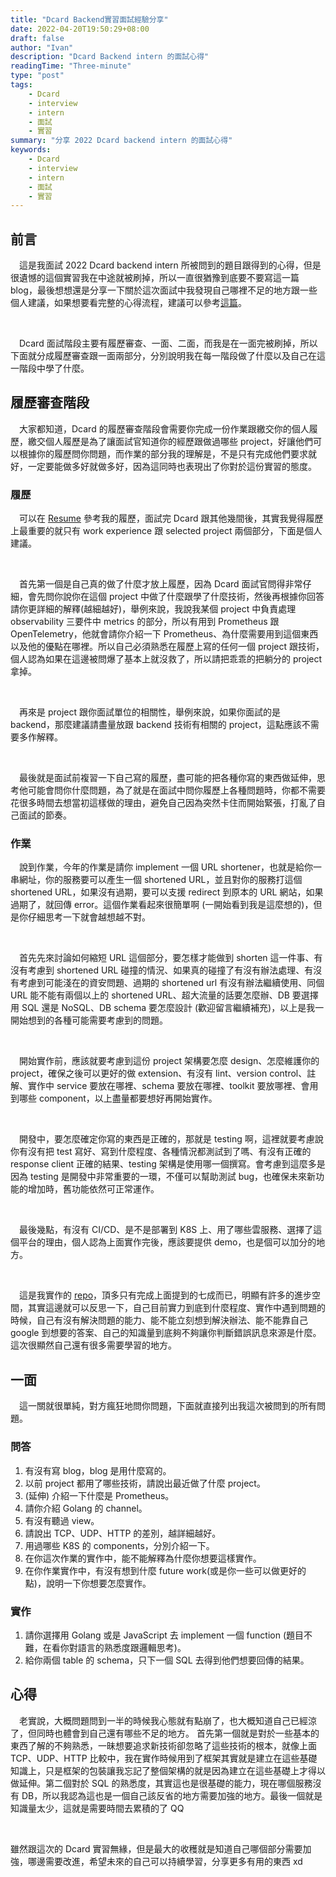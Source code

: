 ```yaml
---
title: "Dcard Backend實習面試經驗分享"
date: 2022-04-20T19:50:29+08:00
draft: false
author: "Ivan"
description: "Dcard Backend intern 的面試心得"
readingTime: "Three-minute"
type: "post"
tags:
    - Dcard
    - interview
    - intern
    - 面試
    - 實習
summary: "分享 2022 Dcard backend intern 的面試心得"
keywords:
    - Dcard
    - interview
    - intern
    - 面試
    - 實習
---
```


## 前言
&ensp;&ensp;這是我面試 2022 Dcard backend intern 所被問到的題目跟得到的心得，但是很遺憾的這個實習我在中途就被刷掉，所以一直很猶豫到底要不要寫這一篇 blog，最後想想還是分享一下關於這次面試中我發現自己哪裡不足的地方跟一些個人建議，如果想要看完整的心得流程，建議可以參考[這篇](https://blog.justin0u0.com/2021-Dcard-Web-Backend-Intern-%E9%9D%A2%E8%A9%A6%E7%B6%93%E9%A9%97%E5%88%86%E4%BA%AB/)。

</br>

&ensp;&ensp;Dcard 面試階段主要有履歷審查、一面、二面，而我是在一面完被刷掉，所以下面就分成履歷審查跟一面兩部分，分別說明我在每一階段做了什麼以及自己在這一階段中學了什麼。

## 履歷審查階段
&ensp;&ensp;大家都知道，Dcard 的履歷審查階段會需要你完成一份作業跟繳交你的個人履歷，繳交個人履歷是為了讓面試官知道你的經歷跟做過哪些 project，好讓他們可以根據你的履歷問你問題，而作業的部分我的理解是，不是只有完成他們要求就好，一定要能做多好就做多好，因為這同時也表現出了你對於這份實習的態度。

### 履歷
&ensp;&ensp;可以在 [Resume](https://blog.ivanouo.one/resume.pdf) 參考我的履歷，面試完 Dcard 跟其他幾間後，其實我覺得履歷上最重要的就只有 work experience 跟 selected project 兩個部分，下面是個人建議。

</br>

&ensp;&ensp;首先第一個是自己真的做了什麼才放上履歷，因為 Dcard 面試官問得非常仔細，會先問你說你在這個 project 中做了什麼跟學了什麼技術，然後再根據你回答請你更詳細的解釋(越細越好)，舉例來說，我說我某個 project 中負責處理 observability 三要件中 metrics 的部分，所以有用到 Prometheus 跟 OpenTelemetry，他就會請你介紹一下 Prometheus、為什麼需要用到這個東西以及他的優點在哪裡。所以自己必須熟悉在履歷上寫的任何一個 project 跟技術，個人認為如果在這邊被問爆了基本上就沒救了，所以請把乖乖的把躺分的 project 拿掉。

</br>

&ensp;&ensp;再來是 project 跟你面試單位的相關性，舉例來說，如果你面試的是 backend，那麼建議請盡量放跟 backend 技術有相關的 project，這點應該不需要多作解釋。

</br>

&ensp;&ensp;最後就是面試前複習一下自己寫的履歷，盡可能的把各種你寫的東西做延伸，思考他可能會問你什麼問題，為了就是在面試中問你履歷上各種問題時，你都不需要花很多時間去想當初這樣做的理由，避免自己因為突然卡住而開始緊張，打亂了自己面試的節奏。

### 作業
&ensp;&ensp;說到作業，今年的作業是請你 implement 一個 URL shortener，也就是給你一串網址，你的服務要可以產生一個 shortened URL，並且對你的服務打這個 shortened URL，如果沒有過期，要可以支援 redirect 到原本的 URL 網站，如果過期了，就回傳 error。這個作業看起來很簡單啊 (一開始看到我是這麼想的)，但是你仔細思考一下就會越想越不對。

</br>

&ensp;&ensp;首先先來討論如何縮短 URL 這個部分，要怎樣才能做到 shorten 這一件事、有沒有考慮到 shortened URL 碰撞的情況、如果真的碰撞了有沒有辦法處理、有沒有考慮到可能淺在的資安問題、過期的 shortened url 有沒有辦法繼續使用、同個 URL 能不能有兩個以上的 shortened URL、超大流量的話要怎麼辦、DB 要選擇用 SQL 還是 NoSQL、DB schema 要怎麼設計 (歡迎留言繼續補充)，以上是我一開始想到的各種可能需要考慮到的問題。

</br>

&ensp;&ensp;開始實作前，應該就要考慮到這份 project 架構要怎麼 design、怎麼維護你的 project，確保之後可以更好的做 extension、有沒有 lint、version control、註解、實作中 service 要放在哪裡、schema 要放在哪裡、toolkit 要放哪裡、會用到哪些 component，以上盡量都要想好再開始實作。

</br>

&ensp;&ensp;開發中，要怎麼確定你寫的東西是正確的，那就是 testing 啊，這裡就要考慮說你有沒有把 test 寫好、寫到什麼程度、各種情況都測試到了嗎、有沒有正確的 response client 正確的結果、testing 架構是使用哪一個撰寫。會考慮到這麼多是因為 testing 是開發中非常重要的一環，不僅可以幫助測試 bug，也確保未來新功能的增加時，舊功能依然可正常運作。

</br>

&ensp;&ensp;最後幾點，有沒有 CI/CD、是不是部署到 K8S 上、用了哪些雲服務、選擇了這個平台的理由，個人認為上面實作完後，應該要提供 demo，也是個可以加分的地方。

</br>

&ensp;&ensp;這是我實作的 [repo](https://github.com/tsw303005/Dcard-URL-Shortener)，頂多只有完成上面提到的七成而已，明顯有許多的進步空間，其實這邊就可以反思一下，自己目前實力到底到什麼程度、實作中遇到問題的時候，自己有沒有解決問題的能力、能不能立刻想到解決辦法、能不能靠自己 google 到想要的答案、自己的知識量到底夠不夠讓你判斷錯誤訊息來源是什麼。這次很顯然自己還有很多需要學習的地方。

## 一面
&ensp;&ensp;這一關就很單純，對方瘋狂地問你問題，下面就直接列出我這次被問到的所有問題。
</br>

### 問答
1. 有沒有寫 blog，blog 是用什麼寫的。
2. 以前 project 都用了哪些技術，請說出最近做了什麼 project。
3. (延伸) 介紹一下什麼是 Prometheus。
4. 請你介紹 Golang 的 channel。
5. 有沒有聽過 view。
6. 請說出 TCP、UDP、HTTP 的差別，越詳細越好。
7. 用過哪些 K8S 的 components，分別介紹一下。
8. 在你這次作業的實作中，能不能解釋為什麼你想要這樣實作。
9. 在你作業實作中，有沒有想到什麼 future work(或是你一些可以做更好的點)，說明一下你想要怎麼實作。

### 實作
1. 請你選擇用 Golang 或是 JavaScript 去 implement 一個 function (題目不難，在看你對語言的熟悉度跟邏輯思考)。
2. 給你兩個 table 的 schema，只下一個 SQL 去得到他們想要回傳的結果。

## 心得
&ensp;&ensp;老實說，大概問題問到一半的時候我心態就有點崩了，也大概知道自己已經涼了，但同時也體會到自己還有哪些不足的地方。
首先第一個就是對於一些基本的東西了解的不夠熟悉，一昧想要追求新技術卻忽略了這些技術的根本，就像上面 TCP、UDP、HTTP 比較中，我在實作時候用到了框架其實就是建立在這些基礎知識上，只是框架的包裝讓我忘記了整個架構的就是因為建立在這些基礎上才得以做延伸。第二個對於 SQL 的熟悉度，其實這也是很基礎的能力，現在哪個服務沒有 DB，所以我認為這也是一個自己該反省的地方需要加強的地方。最後一個就是知識量太少，這就是需要時間去累積的了 QQ

</br>

雖然跟這次的 Dcard 實習無緣，但是最大的收穫就是知道自己哪個部分需要加強，哪邊需要改進，希望未來的自己可以持續學習，分享更多有用的東西 xd
